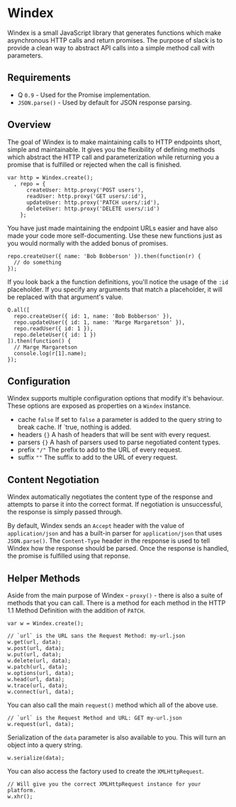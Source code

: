 Windex
======

Windex is a small JavaScript library that generates functions which make asynchronous HTTP calls and return promises. The purpose of slack is to provide a clean way to abstract API calls into a simple method call with parameters.

Requirements
------------

- Q `0.9` - Used for the Promise implementation.
- `JSON.parse()` - Used by default for JSON response parsing.

Overview
--------

The goal of Windex is to make maintaining calls to HTTP endpoints short, simple and maintainable. It gives you the flexibility of defining methods which abstract the HTTP call and parameterization while returning you a promise that is fulfilled or rejected when the call is finished.

    var http = Windex.create();
      , repo = {
          createUser: http.proxy('POST users'),
          readUser: http.proxy('GET users/:id'),
          updateUser: http.proxy('PATCH users/:id'),
          deleteUser: http.proxy('DELETE users/:id')
        };

You have just made maintaining the endpoint URLs easier and have also made your code more self-documenting. Use these new functions just as you would normally with the added bonus of promises.

    repo.createUser({ name: 'Bob Bobberson' }).then(function(r) {
      // do something
    });

If you look back a the function definitions, you'll notice the usage of the `:id` placeholder. If you specify any arguments that match a placeholder, it will be replaced with that argument's value.

    Q.all([
      repo.createUser({ id: 1, name: 'Bob Bobberson' }),
      repo.updateUser({ id: 1, name: 'Marge Margaretson' }),
      repo.readUser({ id: 1 }),
      repo.deleteUser({ id: 1 })
    ]).then(function() {
      // Marge Margaretson
      console.log(r[1].name);
    });

Configuration
-------------

Windex supports multiple configuration options that modify it's behaviour. These options are exposed as properties on a `Windex` instance.

* cache `false` If set to `false` a parameter is added to the query string to break cache. If `true, nothing is added.
* headers `{}` A hash of headers that will be sent with every request.
* parsers `{}` A hash of parsers used to parse negotiated content types.
* prefix `"/"` The prefix to add to the URL of every request.
* suffix `""` The suffix to add to the URL of every request.

Content Negotiation
-------------------

Windex automatically negotiates the content type of the response and attempts to parse it into the correct format. If negotiation is unsuccessful, the response is simply passed through.

By default, Windex sends an `Accept` header with the value of `application/json` and has a built-in parser for `application/json` that uses `JSON.parse()`. The `Content-Type` header in the response is used to tell Windex how the response should be parsed. Once the response is handled, the promise is fulfilled using that reponse.

Helper Methods
--------------

Aside from the main purpose of Windex - `proxy()` - there is also a suite of methods that you can call. There is a method for each method in the HTTP 1.1 Method Definition with the addition of `PATCH`.

    var w = Windex.create();

    // `url` is the URL sans the Request Method: my-url.json
    w.get(url, data);
    w.post(url, data);
    w.put(url, data);
    w.delete(url, data);
    w.patch(url, data);
    w.options(url, data);
    w.head(url, data);
    w.trace(url, data);
    w.connect(url, data);

You can also call the main `request()` method which all of the above use.

    // `url` is the Request Method and URL: GET my-url.json
    w.request(url, data);

Serialization of the `data` parameter is also available to you. This will turn an object into a query string.

    w.serialize(data);

You can also access the factory used to create the `XMLHttpRequest`.

    // Will give you the correct XMLHttpRequest instance for your platform.
    w.xhr();
